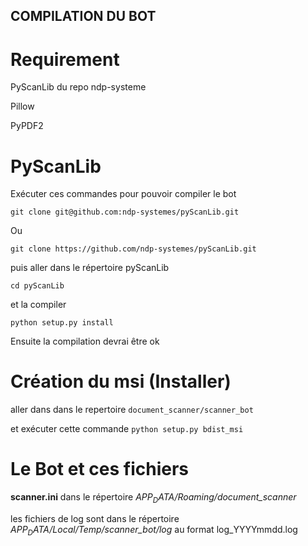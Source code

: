 ## COMPILATION DU BOT
# Requirement

PyScanLib du repo ndp-systeme

Pillow

PyPDF2

# PyScanLib
Exécuter ces commandes pour pouvoir compiler le bot

```git clone git@github.com:ndp-systemes/pyScanLib.git```

Ou

```git clone https://github.com/ndp-systemes/pyScanLib.git```

puis aller dans le répertoire pyScanLib

```cd pyScanLib```

et la compiler

```python setup.py install```

Ensuite la compilation devrai être ok

# Création du msi (Installer)
aller dans dans le repertoire ```document_scanner/scanner_bot```

et exécuter cette commande
```python setup.py bdist_msi```

# Le Bot et ces fichiers
**scanner.ini** dans le répertoire *$APP_DATA$/Roaming/document_scanner*

les fichiers de log sont dans le répertoire *$APP_DATA$/Local/Temp/scanner_bot/log*
au format log_YYYYmmdd.log 